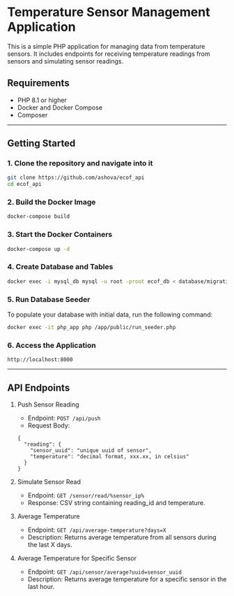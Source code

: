 # Temperature Sensor Management Application

This is a simple PHP application for managing data from temperature sensors. It includes endpoints for receiving temperature readings from sensors and simulating sensor readings.

## Requirements

- PHP 8.1 or higher
- Docker and Docker Compose
- Composer
---

## Getting Started

### 1. Clone the repository and navigate into it
```bash
git clone https://github.com/ashova/ecof_api
cd ecof_api 
```

### 2. Build the Docker Image
```bash
docker-compose build
```

### 3. Start the Docker Containers

```bash
docker-compose up -d
```
### 4. Create Database and Tables
```bash
docker exec -i mysql_db mysql -u root -proot ecof_db < database/migrations/create_tables.sql
```


### 5. Run Database Seeder
To populate your database with initial data, run the following command:
```bash
docker exec -it php_app php /app/public/run_seeder.php
```

### 6. Access the Application
```
http://localhost:8000
```
---
## API Endpoints
1. Push Sensor Reading
   - Endpoint: `POST /api/push`
   - Request Body:
   ```
   {
     "reading": {
       "sensor_uuid": "unique uuid of sensor",
       "temperature": "decimal format, xxx.xx, in celsius"
     }
   }
   ```

2. Simulate Sensor Read 
   - Endpoint: `GET /sensor/read/%sensor_ip%`
   - Response: CSV string containing reading_id and temperature.


3. Average Temperature
   - Endpoint: `GET /api/average-temperature?days=X`
   - Description: Returns average temperature from all sensors during the last X days.


4. Average Temperature for Specific Sensor
   - Endpoint: `GET /api/sensor/average?uuid=sensor_uuid`
   - Description: Returns average temperature for a specific sensor in the last hour.